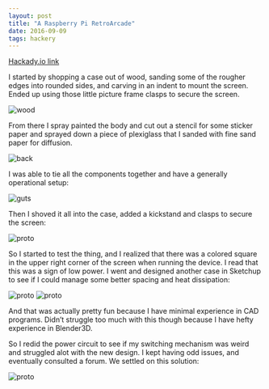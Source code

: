 ```yaml
---
layout: post
title: "A Raspberry Pi RetroArcade"
date: 2016-09-09
tags: hackery
---
```


[Hackady.io link](https://hackaday.io/project/14623-raspberry-pi-30-retroarcade)

I started by shopping a case out of wood, sanding some of the rougher edges into rounded sides, and carving in an indent to mount the screen. Ended up using those little picture frame clasps to secure the screen.

![wood]({{site.url}}/assets/images/posts/2016-09-09-pi/wood1.jpg)

From there I spray painted the body and cut out a stencil for some sticker paper and sprayed down a piece of plexiglass that I sanded with fine sand paper for diffusion.

![back]({{site.url}}/assets/images/posts/2016-09-09-pi/backlight.jpg)

I was able to tie all the components together and have a generally operational setup:

![guts]({{site.url}}/assets/images/posts/2016-09-09-pi/guts.jpg)

Then I shoved it all into the case, added a kickstand and clasps to secure the screen:

![proto]({{site.url}}/assets/images/posts/2016-09-09-pi/prototype.jpg)

So I started to test the thing, and I realized that there was a colored square in the upper right corner of the screen when running the device. I read that this was a sign of low power. I went and designed another case in Sketchup to see if I could manage some better spacing and heat dissipation:

![proto]({{site.url}}/assets/images/posts/2016-09-09-pi/case1.png)
![proto]({{site.url}}/assets/images/posts/2016-09-09-pi/case2.png)

And that was actually pretty fun because I have minimal experience in CAD programs. Didn’t struggle too much with this though because I have hefty experience in Blender3D.

So I redid the power circuit to see if my switching mechanism was weird and struggled alot with the new design. I kept having odd issues, and eventually consulted a forum. We settled on this solution:

![proto]({{site.url}}/assets/images/posts/2016-09-09-pi/circuit.png)